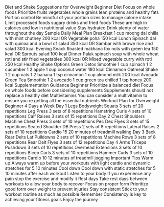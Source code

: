 Diet and Shake Suggestions for Overweight Beginner Diet Focus on whole foods Prioritize fruits vegetables whole grains lean proteins and healthy fats Portion control Be mindful of your portion sizes to manage calorie intake Limit processed foods sugary drinks and fried foods These are high in calories and low in nutritional value Stay hydrated Drink plenty of water throughout the day Sample Daily Meal Plan Breakfast 1 cup moong dal chilla with mint chutney 200 kcal OR Vegetable poha 150 kcal Lunch Spinach dal with quinoa and a bowl of salad 350 kcal OR Sambar with brown rice and salad 300 kcal Evening Snack Roasted makhana fox nuts with green tea 150 kcal OR Sprouts salad 100 kcal Dinner Palak spinach soup with whole wheat roti and stir fried vegetables 300 kcal OR Mixed vegetable curry with roti 250 kcal Healthy Shake Options Green Detox Smoothie 1 cup spinach 1 2 cucumber 1 2 apple 1 cup coconut water 180 kcal Cinnamon Oatmeal Shake 1 2 cup oats 1 2 banana 1 tsp cinnamon 1 cup almond milk 200 kcal Avocado Green Tea Smoothie 1 2 avocado 1 cup green tea chilled 1 tsp honey 200 kcal Supplementation Guidance Beginner Prioritize a balanced diet Focus on whole foods before considering supplements Supplements should not replace a healthy diet Multivitamins You can consider a multivitamin to ensure you re getting all the essential nutrients Workout Plan for Overweight Beginner 4 Days a Week Day 1 Legs Bodyweight Squats 3 sets of 20 repetitions Leg Press 3 sets of 8 repetitions Hamstring Curls 4 sets of 10 repetitions Calf Raises 3 sets of 15 repetitions Day 2 Chest Shoulders Machine Chest Press 3 sets of 10 repetitions Pec Dec Flyes 3 sets of 15 repetitions Seated Shoulder DB Press 2 sets of 8 repetitions Lateral Raises 2 sets of 10 repetitions Cardio 15 20 minutes of treadmill walking Day 3 Back Rear Delts Lat Pulldowns 2 sets of 10 repetitions Machine Rows 3 sets of 8 repetitions Rear Delt Flyes 3 sets of 12 repetitions Day 4 Arms Triceps Pushdown 3 sets of 10 repetitions Overhead Extensions 3 sets of 10 repetitions Bicep Curls 3 sets of 10 repetitions Hammer Curls 3 sets of 10 repetitions Cardio 10 12 minutes of treadmill jogging Important Tips Warm up Always warm up before your workouts with light cardio and dynamic stretches for 5 10 minutes Cool down Cool down with static stretches for 5 10 minutes after each workout Listen to your body If you experience any pain stop the exercise and modify it Rest days Take rest days between workouts to allow your body to recover Focus on proper form Prioritize good form over weight to prevent injuries Stay consistent Stick to your workout routine as much as possible Remember Consistency is key to achieving your fitness goals Enjoy the journey
